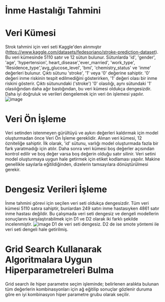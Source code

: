 # İnme Hastalığı Tahmini
# Veri Kümesi
Strok tahmini için veri seti Kaggle'den alınmıştır (https://www.kaggle.com/datasets/fedesoriano/stroke-prediction-dataset). Bu veri kümesinde 5110 satır ve 12 sütun bulunur. Sütunlarda 'id', 'gender', 'age', 'hypertension', heart_disease','ever_married', 'work_type', 'Residence_type','avg_glucose_level', 'bmi', 'chemistry_status' ve 'inme' değerleri bulunur. Çıktı sütunu 'stroke', '1' veya '0' değerine sahiptir. '0' değeri inme riskinin tespit edilmediğini gösterirken, '1' değeri olası bir inme riskini gösterir. Çıktı sütunundaki ('stroke') '0' olasılığı, aynı sütundaki '1' olasılığından daha ağır bastığından, bu veri kümesi oldukça dengesizdir. Daha iyi doğruluk ve verileri dengelemek için veri ön işlemesi yapılır.
![image](https://user-images.githubusercontent.com/96024765/166560726-3ce3528b-25c7-4940-a8e1-eecbf8c643da.png)

# Veri Ön İşleme
Veri setinden istenmeyen gürültüyü ve aykırı değerleri kaldırmak için model oluşturmadan önce Veri Ön İşleme gereklidir. Alınan veri kümesi, 12 özniteliğe sahiptir. İlk olarak, 'id' sütunu, varlığı model oluşturmada fazla bir fark yaratmadığı için atılır. Daha sonra veri kümesi boş değerler açısından kontrol edilir ve boş değer varsa boş değerin olduğu satır silinir. Veri setini model oluşturmaya uygun hale getirmek için etiket kodlaması yapılır. Makine genellikle sayılarla eğitildiğinden, dizelerin tamsayılara dönüştürülmesi gerekir.

# Dengesiz Verileri İşleme
İnme tahmini görevi için seçilen veri seti oldukça dengesizdir. Tüm veri kümesi 5110 satıra sahiptir, bunlardan 249 satırı inme hastasıyken 4861 satır inme hastası değildir. Bu çalışmada veri seti dengesiz ve dengeli modellerin sonuçlarını karşılaştırabilmek için D1 ve D2 olarak iki farklı şekilde incelenmiştir.
![image](https://user-images.githubusercontent.com/96024765/166561359-325a265f-64f3-4188-b6e7-20c00390a458.png)
D1 de veri seti dengesiz. D2 de ise smote yöntemi ile veri seti dengeli  hale getirilmiş.

# Grid Search Kullanarak Algoritmalara Uygun Hiperparametreleri Bulma
Grid search ile hiper parametre seçim işleminde; belirlenen aralıkta bulunan tüm değerlerin kombinasyonları için ağ eğitilip sonuçlar gözlenir duruma göre en iyi kombinasyon hiper parametre grubu olarak seçilir. 

